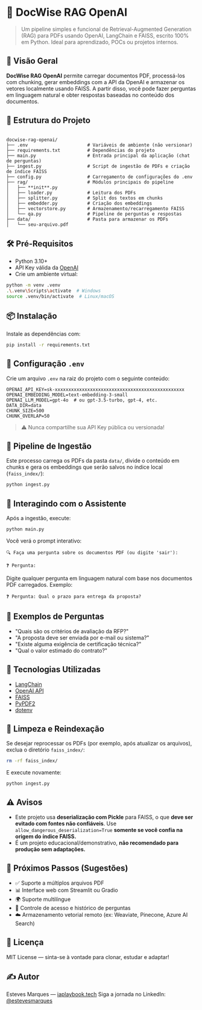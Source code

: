 # 📄 DocWise RAG OpenAI

> Um pipeline simples e funcional de Retrieval-Augmented Generation (RAG) para PDFs usando OpenAI, LangChain e FAISS, escrito 100% em Python. Ideal para aprendizado, POCs ou projetos internos.



## 🚀 Visão Geral

**DocWise RAG OpenAI** permite carregar documentos PDF, processá-los com chunking, gerar embeddings com a API da OpenAI e armazenar os vetores localmente usando FAISS. A partir disso, você pode fazer perguntas em linguagem natural e obter respostas baseadas no conteúdo dos documentos.



## 📁 Estrutura do Projeto

```

docwise-rag-openai/
├── .env                      # Variáveis de ambiente (não versionar)
├── requirements.txt          # Dependências do projeto
├── main.py                   # Entrada principal da aplicação (chat de perguntas)
├── ingest.py                 # Script de ingestão de PDFs e criação de índice FAISS
├── config.py                 # Carregamento de configurações do .env
├── rag/                      # Módulos principais do pipeline
│   ├── **init**.py
│   ├── loader.py             # Leitura dos PDFs
│   ├── splitter.py           # Split dos textos em chunks
│   ├── embedder.py           # Criação dos embeddings
│   ├── vectorstore.py        # Armazenamento/recarregamento FAISS
│   └── qa.py                 # Pipeline de perguntas e respostas
├── data/                     # Pasta para armazenar os PDFs
│   └── seu-arquivo.pdf

````



## 🛠️ Pré-Requisitos

- Python 3.10+
- API Key válida da [OpenAI](https://platform.openai.com/account/api-keys)
- Crie um ambiente virtual:

```bash
python -m venv .venv
.\.venv\Scripts\activate  # Windows
source .venv/bin/activate  # Linux/macOS
````



## 📦 Instalação

Instale as dependências com:

```bash
pip install -r requirements.txt
```



## 🔐 Configuração `.env`

Crie um arquivo `.env` na raiz do projeto com o seguinte conteúdo:

```env
OPENAI_API_KEY=sk-xxxxxxxxxxxxxxxxxxxxxxxxxxxxxxxxxxxxxxxxxxxxxxxx
OPENAI_EMBEDDING_MODEL=text-embedding-3-small
OPENAI_LLM_MODEL=gpt-4o  # ou gpt-3.5-turbo, gpt-4, etc.
DATA_DIR=data
CHUNK_SIZE=500
CHUNK_OVERLAP=50
```

> ⚠️ Nunca compartilhe sua API Key pública ou versionada!



## 🧠 Pipeline de Ingestão

Este processo carrega os PDFs da pasta `data/`, divide o conteúdo em chunks e gera os embeddings que serão salvos no índice local (`faiss_index/`):

```bash
python ingest.py
```



## 💬 Interagindo com o Assistente

Após a ingestão, execute:

```bash
python main.py
```

Você verá o prompt interativo:

```
🔍 Faça uma pergunta sobre os documentos PDF (ou digite 'sair'):

❓ Pergunta:
```

Digite qualquer pergunta em linguagem natural com base nos documentos PDF carregados. Exemplo:

```
❓ Pergunta: Qual o prazo para entrega da proposta?
```



## 🧪 Exemplos de Perguntas

* "Quais são os critérios de avaliação da RFP?"
* "A proposta deve ser enviada por e-mail ou sistema?"
* "Existe alguma exigência de certificação técnica?"
* "Qual o valor estimado do contrato?"



## 🧰 Tecnologias Utilizadas

* [LangChain](https://python.langchain.com/)
* [OpenAI API](https://platform.openai.com/)
* [FAISS](https://github.com/facebookresearch/faiss)
* [PyPDF2](https://github.com/py-pdf/PyPDF2)
* [dotenv](https://pypi.org/project/python-dotenv/)



## 🧼 Limpeza e Reindexação

Se desejar reprocessar os PDFs (por exemplo, após atualizar os arquivos), exclua o diretório `faiss_index/`:

```bash
rm -rf faiss_index/
```

E execute novamente:

```bash
python ingest.py
```



## ⚠️ Avisos

* Este projeto usa **deserialização com Pickle** para FAISS, o que **deve ser evitado com fontes não confiáveis**. Use `allow_dangerous_deserialization=True` **somente se você confia na origem do índice FAISS.**
* É um projeto educacional/demonstrativo, **não recomendado para produção sem adaptações.**



## 🧭 Próximos Passos (Sugestões)

* ✅ Suporte a múltiplos arquivos PDF
* 📊 Interface web com Streamlit ou Gradio
* 🌍 Suporte multilíngue
* 🔐 Controle de acesso e histórico de perguntas
* ☁️ Armazenamento vetorial remoto (ex: Weaviate, Pinecone, Azure AI Search)



## 📖 Licença

MIT License — sinta-se à vontade para clonar, estudar e adaptar!



## ✍️ Autor

Esteves Marques — [iaplaybook.tech](https://iaplaybook.tech)
Siga a jornada no LinkedIn: [@estevesmarques](https://linkedin.com/in/estevesmarques)
